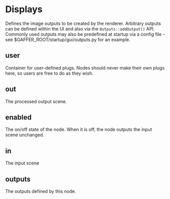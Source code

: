# Displays

Defines the image outputs to be created by the renderer. Arbitrary
outputs can be defined within the UI and also via the
`Outputs::addOutput()` API. Commonly used outputs may also
be predefined at startup via a config file - see
$GAFFER_ROOT/startup/gui/outputs.py for an example.

## user 

 Container for user-defined plugs. Nodes
should never make their own plugs here,
so users are free to do as they wish. 

## out 

 The processed output scene. 

## enabled 

 The on/off state of the node. When it is off, the node outputs the input scene unchanged. 

## in 

 The input scene 

## outputs 

 The outputs defined by this node. 

